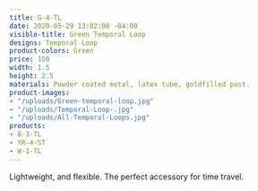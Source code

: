 ```yaml
---
title: G-4-TL
date: 2020-05-29 13:02:00 -04:00
visible-title: Green Temporal Loop
designs: Temporal Loop
product-colors: Green
price: 150
width: 1.5
height: 2.5
materials: Powder coated metal, latex tube, goldfilled post.
product-images:
- "/uploads/Green-temporal-loop.jpg"
- "/uploads/Temporal-Loop-.jpg"
- "/uploads/All-Temporal-Loops.jpg"
products:
- B-3-TL
- YR-4-ST
- W-1-TL
---
```


Lightweight, and flexible. The perfect accessory for time travel.